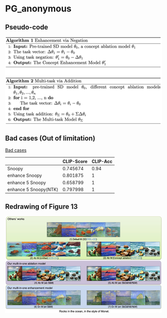 # PG_anonymous

## Pseudo-code
[![pseudo-code](https://github.com/Aloha-everyone/PG_anonymous/blob/main/pseudo-code.png)](https://github.com/Aloha-everyone/PG_anonymous/blob/main/monet_experiments.pdf)

## Bad cases (Out of limitation)

[Bad cases](A-devoted-snoopy-accompanying-its-owner-on-a-road-trip_snoopy_5enhanced_6.0_ddim_100_1.0.jpg.png)

|  | CLIP-Score | CLIP-Acc |
| --- | --- | --- |
| Snoopy | 0.745674 | 0.94 |
| enhance Snoopy | 0.801875 | 1 |
| enhance 5 Snoopy | 0.658799 | 1 |
| enhance 5 Snoopy(NTK) | 0.797998 | 1 |

## Redrawing of Figure 13

[![Redrawing of Figure 13](https://github.com/Aloha-everyone/PG_anonymous/blob/main/monet_experiments.png)](https://github.com/Aloha-everyone/PG_anonymous/blob/main/monet_experiments.pdf)

